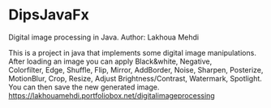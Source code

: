 # DipsJavaFx
Digital image processing in Java.
Author: Lakhoua Mehdi

This is a project in java that implements some digital image manipulations. After loading an image you can apply Black&white, Negative, Colorfilter, Edge, Shuffle, Flip, Mirror, AddBorder, Noise, Sharpen, Posterize, MotionBlur, Crop, Resize, Adjust Brightness/Contrast, Watermark, Spotlight. You can then save the new generated image.
https://lakhouamehdi.portfoliobox.net/digitalimageprocessing
